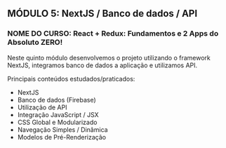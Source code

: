 ## MÓDULO 5: NextJS / Banco de dados / API

### NOME DO CURSO: React + Redux: Fundamentos e 2 Apps do Absoluto ZERO!

Neste quinto módulo desenvolvemos o projeto utilizando o framework NextJS, integramos banco de dados a aplicação e utilizamos API.

Principais conteúdos estudados/praticados:

- NextJS
- Banco de dados (Firebase)
- Utilização de API
- Integração JavaScript / JSX
- CSS Global e Modularizado
- Navegação Simples / Dinâmica
- Modelos de Pré-Renderização